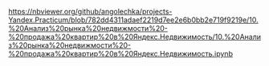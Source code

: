 https://nbviewer.org/github/angolechka/projects-Yandex.Practicum/blob/782dd4311adaef2219d7ee2e6b0bb2e719f9219e/10.%20Анализ%20рынка%20недвижмости%20-%20продажа%20квартир%20в%20Яндекс.Недвижимость/10.%20Анализ%20рынка%20недвижмости%20-%20продажа%20квартир%20в%20Яндекс.Недвижимость.ipynb
